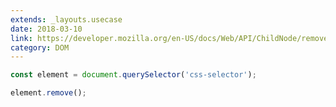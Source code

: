 ```yaml
---
extends: _layouts.usecase
date: 2018-03-10
link: https://developer.mozilla.org/en-US/docs/Web/API/ChildNode/remove
category: DOM
---
```



```javascript
const element = document.querySelector('css-selector');

element.remove();
```
